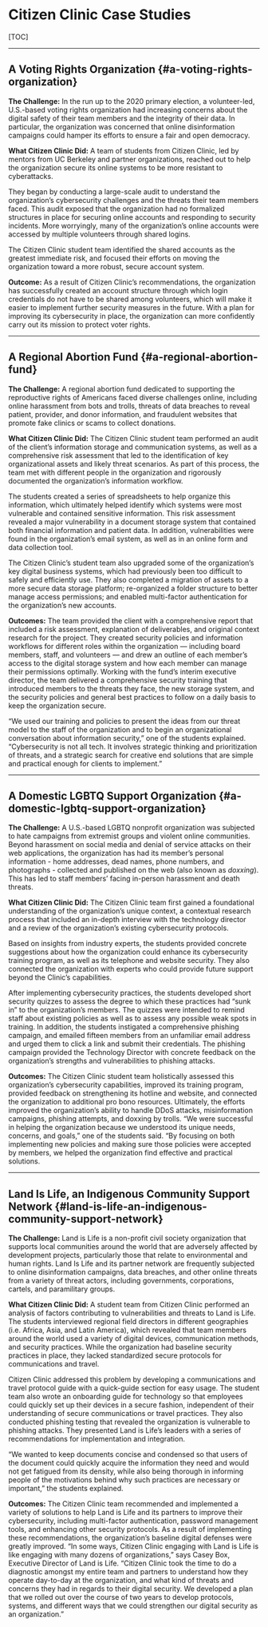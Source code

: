 
# Citizen Clinic Case Studies


[TOC]

___


## A Voting Rights Organization {#a-voting-rights-organization}

**The Challenge:** In the run up to the 2020 primary election, a volunteer-led, U.S.-based voting rights organization had increasing concerns about the digital safety of their team members and the integrity of their data. In particular, the organization was concerned that online disinformation campaigns could hamper its efforts to ensure a fair and open democracy. 

**What Citizen Clinic Did:** A team of students from Citizen Clinic, led by mentors from UC Berkeley and partner organizations, reached out to help the organization secure its online systems to be more resistant to cyberattacks.

They began by conducting a large-scale audit to understand the organization’s cybersecurity challenges and the threats their team members faced. This audit exposed that the organization had no formalized structures in place for securing online accounts and responding to security incidents. More worryingly, many of the organization’s online accounts were accessed by multiple volunteers through shared logins. 

The Citizen Clinic student team identified the shared accounts as the greatest immediate risk, and focused their efforts on moving the organization toward a more robust, secure account system. 

**Outcome:** As a result of Citizen Clinic’s recommendations, the organization has successfully created an account structure through which login credentials do not have to be shared among volunteers, which will make it easier to implement further security measures in the future. With a plan for improving its cybersecurity in place, the organization can more confidently carry out its mission to protect voter rights.

___


## A Regional Abortion Fund {#a-regional-abortion-fund}

**The Challenge:** A regional abortion fund dedicated to supporting the reproductive rights of Americans faced diverse challenges online, including online harassment from bots and trolls, threats of data breaches to reveal patient, provider, and donor information, and fraudulent websites that promote fake clinics or scams to collect donations.

**What Citizen Clinic Did:** The Citizen Clinic student team performed an audit of the client’s information storage and communication systems, as well as a comprehensive risk assessment that led to the identification of key organizational assets and likely threat scenarios. As part of this process, the team met with different people in the organization and rigorously documented the organization’s information workflow. 

The students created a series of spreadsheets to help organize this information, which ultimately helped identify which systems were most vulnerable and contained sensitive information. This risk assessment revealed a major vulnerability in a document storage system that contained both financial information and patient data. In addition, vulnerabilities were found in the organization’s email system, as well as in an online form and data collection tool.

The Citizen Clinic’s student team also upgraded some of the organization’s key digital business systems, which had previously been too difficult to safely and efficiently use. They also completed a migration of assets to a more secure data storage platform; re-organized a folder structure to better manage access permissions; and enabled multi-factor authentication for the organization’s new accounts.

**Outcomes:** The team provided the client with a comprehensive report that included a risk assessment, explanation of deliverables, and original context research for the project. They created security policies and information workflows for different roles within the organization — including board members, staff, and volunteers — and drew an outline of each member’s access to the digital storage system and how each member can manage their permissions optimally. Working with the fund’s interim executive director, the team delivered a comprehensive security training that introduced members to the threats they face, the new storage system, and the security policies and general best practices to follow on a daily basis to keep the organization secure. 

“We used our training and policies to present the ideas from our threat model to the staff of the organization and to begin an organizational conversation about information security,” one of the students explained. “Cybersecurity is not all tech. It involves strategic thinking and prioritization of threats, and a strategic search for creative end solutions that are simple and practical enough for clients to implement.”

___


## A Domestic LGBTQ Support Organization {#a-domestic-lgbtq-support-organization}

**The Challenge:** A U.S.-based LGBTQ nonprofit organization was subjected to hate campaigns from extremist groups and violent online communities. Beyond harassment on social media and denial of service attacks on their web applications, the organization has had its member’s personal information - home addresses, dead names, phone numbers, and photographs - collected and published on the web (also known as _doxxing_). This has led to staff members’ facing in-person harassment and death threats. 

**What Citizen Clinic Did:** The Citizen Clinic team first gained a foundational understanding of the organization’s unique context, a contextual research process that included an in-depth interview with the technology director and a review of the organization’s existing cybersecurity protocols.

Based on insights from industry experts, the students provided concrete suggestions about how the organization could enhance its cybersecurity training program, as well as its telephone and website security. They also connected the organization with experts who could provide future support beyond the Clinic’s capabilities.

After implementing cybersecurity practices, the students developed short security quizzes to assess the degree to which these practices had “sunk in” to the organization’s members. The quizzes were intended to remind staff about existing policies as well as to assess any possible weak spots in training. In addition, the students instigated a comprehensive phishing campaign, and emailed fifteen members from an unfamiliar email address and urged them to click a link and submit their credentials. The phishing campaign provided the Technology Director with concrete feedback on the organization’s strengths and vulnerabilities to phishing attacks.

**Outcomes:** The Citizen Clinic student team holistically assessed this organization’s cybersecurity capabilities, improved its training program, provided feedback on strengthening its hotline and website, and connected the organization to additional pro bono resources. Ultimately, the efforts improved the organization’s ability to handle DDoS attacks, misinformation campaigns, phishing attempts, and doxxing by trolls. “We were successful in helping the organization because we understood its unique needs, concerns, and goals,” one of the students said. “By focusing on both implementing new policies and making sure those policies were accepted by members, we helped the organization find effective and practical solutions.

___


## Land Is Life, an Indigenous Community Support Network {#land-is-life-an-indigenous-community-support-network}

**The Challenge:** Land is Life is a non-profit civil society organization that supports local communities around the world that are adversely affected by development projects, particularly those that relate to environmental and human rights. Land Is Life and its partner network are frequently subjected to online disinformation campaigns, data breaches, and other online threats from a variety of threat actors, including governments, corporations, cartels, and paramilitary groups.

**What Citizen Clinic Did:** A student team from Citizen Clinic performed an analysis of factors contributing to vulnerabilities and threats to Land is Life. The students interviewed regional field directors in different geographies (i.e. Africa, Asia, and Latin America), which revealed that team members around the world used a variety of digital devices, communication methods, and security practices. While the organization had baseline security practices in place, they lacked standardized secure protocols for communications and travel.

Citizen Clinic addressed this problem by developing a communications and travel protocol guide with a quick-guide section for easy usage. The student team also wrote an onboarding guide for technology so that employees could quickly set up their devices in a secure fashion, independent of their understanding of secure communications or travel practices. They also conducted phishing testing that revealed the organization is vulnerable to phishing attacks. They presented Land is Life’s leaders with a series of recommendations for implementation and integration.

“We wanted to keep documents concise and condensed so that users of the document could quickly acquire the information they need and would not get fatigued from its density, while also being thorough in informing people of the motivations behind why such practices are necessary or important,” the students explained. 

**Outcomes:** The Citizen Clinic team recommended and implemented a variety of solutions to help Land is Life and its partners to improve their cybersecurity, including multi-factor authentication, password management tools, and enhancing other security protocols. As a result of implementing these recommendations, the organization’s baseline digital defenses were greatly improved. “In some ways, Citizen Clinic engaging with Land is Life is like engaging with many dozens of organizations,” says Casey Box, Executive Director of Land is Life. “Citizen Clinic took the time to do a diagnostic amongst my entire team and partners to understand how they operate day-to-day at the organization, and what kind of threats and concerns they had in regards to their digital security. We developed a plan that we rolled out over the course of two years to develop protocols, systems, and different ways that we could strengthen our digital security as an organization.”
